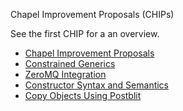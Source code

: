 Chapel Improvement Proposals (CHIPs)

See the first CHIP for a an overview.

* [Chapel Improvement Proposals](1.rst)
* [Constrained Generics](2.rst)
* [ZeroMQ Integration](3.rst)
* [Constructor Syntax and Semantics](4.rst)
* [Copy Objects Using Postblit](5.rst)
